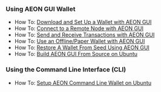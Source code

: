 ### Using AEON GUI Wallet

*   How To: [Download and Set Up a Wallet with AEON GUI](https://medium.com/@AEON_Community/how-to-downloading-and-setting-up-a-wallet-with-aeon-gui-f48647e6d9f6)
*   How To: [Connect to a Remote Node with AEON GUI](https://medium.com/@AEON_Community/how-to-connect-to-a-remote-node-with-the-aeon-gui-db4e7427960c)
*   How To: [Send and Receive Transactions with AEON GUI](https://medium.com/@AEON_Community/how-to-sending-and-receiving-a-transaction-with-aeon-gui-79d36796b821)
*   How To: [Use an Offline/Paper Wallet with AEON GUI](https://medium.com/@AEON_Community/how-to-create-an-offline-wallet-or-paper-wallet-and-restore-that-wallet-using-aeon-gui-application-a1b76bc9870e)
*   How To: [Restore A Wallet From Seed Using AEON GUI](https://medium.com/@AEON_Community/how-to-restoring-your-wallet-file-from-seed-7c5ed8ba0645)
*   How To: [Build AEON GUI From Source on Ubuntu](./How-Tos/buildAeonGuiUbuntu/BuildAeonGUI_Ubuntu.md)

### Using the Command Line Interface (CLI)

*   How To: [Setup AEON Command Line Wallet on Ubuntu](./How-Tos/SetupAEONcliUbuntu/SetupAEON_Ubuntu.md)
